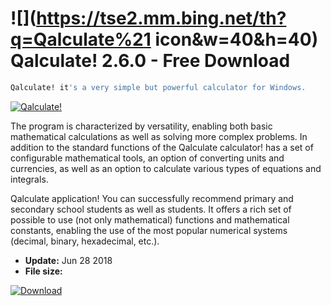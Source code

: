 # ![](https://tse2.mm.bing.net/th?q=Qalculate%21 icon&w=40&h=40) Qalculate! 2.6.0 - Free Download

```sh
Qalculate! it's a very simple but powerful calculator for Windows.
```
[![Qalculate!](https://gallery.dpcdn.pl/imgc/Tools/83339/g_-_420x350_1.5_-_x4dc627a0-9321-4ffb-b531-4e80e0c1510c.png)](https://softexe.net/win/business/calculators/qalculate:pRRgR.html)

The program is characterized by versatility, enabling both basic mathematical calculations as well as solving more complex problems. In addition to the standard functions of the Qalculate calculator! has a set of configurable mathematical tools, an option of converting units and currencies, as well as an option to calculate various types of equations and integrals.
 
 Qalculate application! You can successfully recommend primary and secondary school students as well as students. It offers a rich set of possible to use (not only mathematical) functions and mathematical constants, enabling the use of the most popular numerical systems (decimal, binary, hexadecimal, etc.).


- **Update:** Jun 28 2018
- **File size:** 

[![Download](https://cdn.softexe.net/static/img/download.png)](https://softexe.net/win/business/calculators/qalculate:pRRgR.html)

